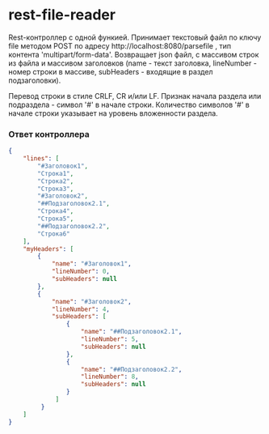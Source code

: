 # rest-file-reader

Rest-контроллер с одной функией. 
Принимает текстовый файл по ключу file методом POST по адресу http://localhost:8080/parsefile , тип контента 'multipart/form-data'.
Возвращает json файл, с массивом строк из файла и массивом заголовков (name - текст заголовка, lineNumber - номер строки в массиве, subHeaders - входящие в раздел подзаголовки).

Перевод строки в стиле CRLF, CR и/или LF. Признак начала раздела или подраздела - символ '#' в начале строки.
Количество символов '#' в начале строки указывает на уровень вложенности раздела.

### Ответ контроллера
```json
{
    "lines": [
        "#Заголовок1",
        "Строка1",
        "Строка2",
        "Строка3",
        "#Заголовок2",
        "##Подзаголовок2.1",
        "Строка4",
        "Строка5",
        "##Подзаголовок2.2",
        "Строка6"
    ],
    "myHeaders": [
        {
            "name": "#Заголовок1",
            "lineNumber": 0,
            "subHeaders": null
        },
        {
            "name": "#Заголовок2",
            "lineNumber": 4,
            "subHeaders": [
                {
                    "name": "##Подзаголовок2.1",
                    "lineNumber": 5,
                    "subHeaders": null
                },
                {
                    "name": "##Подзаголовок2.2",
                    "lineNumber": 8,
                    "subHeaders": null
                }
             ]
         }
    ]
}

